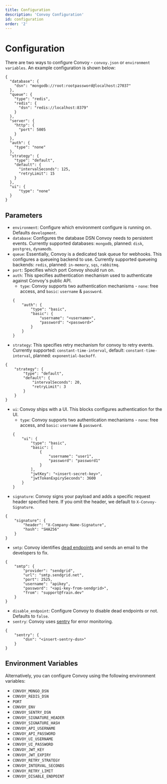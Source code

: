 ```yaml
---
title: Configuration
description: 'Convoy Configuration'
id: configuration
order: '2'
---
```


# Configuration

There are two ways to configure Convoy - `convoy.json` or `environment variables`. An example configuration is shown below:

```json[Sample Config]
{
  "database": {
    "dsn": "mongodb://root:rootpassword@localhost:27037"
  },
  "queue": {
    "type": "redis",
    "redis": {
      "dsn": "redis://localhost:8379"
    }
  },
  "server": {
    "http": {
      "port": 5005
    }
  },
  "auth": {
    "type": "none"
  },
  "strategy": {
    "type": "default",
    "default": {
      "intervalSeconds": 125,
      "retryLimit": 15
    }
  },
  "ui": {
      "type": "none"
  }
}
```

## Parameters

-   `environment`: Configure which environment configure is running on. Defaults `development`.
-   `database`: Configures the database DSN Convoy needs to persistent events. Currently supported databases: `mongodb`, planned: `disk`, `postgres`, `dynamodb`.
-   `queue`: Essentially, Convoy is a dedicated task queue for webhooks. This configures a queueing backend to use. Currently supported queueing backends: `redis`, planned: `in-memory`, `sqs`, `rabbitmq`.
-   `port`: Specifies which port Convoy should run on.
-   `auth`: This specifies authentication mechanism used to authenticate against Convoy's public API.
    -   `type`: Convoy supports two authentication mechanisms - `none`: free access, and `basic`: `username` & `password`.
    ```json[sample]
    {
        "auth": {
            "type": "basic",
            "basic": {
                "username": "<username>",
                "password": "<password>"
            }
        }
    }
    ```
-   `strategy`: This specifies retry mechanism for convoy to retry events. Currently supported: `constant-time-interval`, default: `constant-time-interval`, planned: `exponential-backoff`.

```json[sample]
{
    "strategy": {
	    "type": "default",
	    "default": {
			"intervalSeconds": 20,
		    "retryLimit": 3
	    }
	}
}
```

-   `ui`: Convoy ships with a UI. This blocks configures authentication for the UI.
    -   `type`: Convoy supports two authentication mechanisms - `none`: free access, and `basic`: `username` & `password`.
    ```json[sample]
    {
        "ui": {
            "type": "basic",
            "basic": [
                {
                    "username": "user1",
                    "password": "password1"
                }
            ],
            "jwtKey": "<insert-secret-key>",
            "jwtTokenExpirySeconds": 3600
        }
    }
    ```
-   `signature`: Convoy signs your payload and adds a specific request header specified here. If you omit the header, we default to `X-Convoy-Signature`.

```json[sample]
{
    "signature": {
        "header": "X-Company-Name-Signature",
        "hash": "SHA256"
    }
}
```

-   `smtp`: Convoy identifies [dead endpoints](./docs/overview#dead-endpoints) and sends an email to the developers to fix.

```json[sample]
{
    "smtp": {
		"provider": "sendgrid",
		"url": "smtp.sendgrid.net",
		"port": 2525,
		"username": "apikey",
		"password": "<api-key-from-sendgrid>",
		"from": "support@frain.dev"
	}
}
```

-   `disable_endpoint`: Configure Convoy to disable dead endpoints or not. Defaults to `false`.
-   `sentry`: Convoy uses [sentry](https://sentry.io) for error monitoring.

```json[sample]
{
    "sentry": {
        "dsn": "<insert-sentry-dsn>"
    }
}
```

## Environment Variables

Alternatively, you can configure Convoy using the following environment variables:

-   `CONVOY_MONGO_DSN`
-   `CONVOY_REDIS_DSN`
-   `PORT`
-   `CONVOY_ENV`
-   `CONVOY_SENTRY_DSN`
-   `CONVOY_SIGNATURE_HEADER`
-   `CONVOY_SIGNATURE_HASH`
-   `CONVOY_API_USERNAME`
-   `CONVOY_API_PASSWORD`
-   `CONVOY_UI_USERNAME`
-   `CONVOY_UI_PASSWORD`
-   `CONVOY_JWT_KEY`
-   `CONVOY_JWT_EXPIRY`
-   `CONVOY_RETRY_STRATEGY`
-   `CONVOY_INTERVAL_SECONDS`
-   `CONVOY_RETRY_LIMIT`
-   `CONVOY_DISABLE_ENDPOINT`
